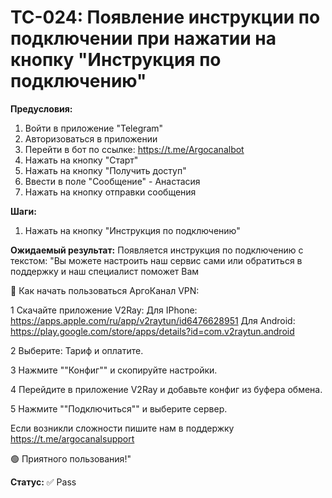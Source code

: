# TC-024: Появление инструкции по подключении при нажатии на кнопку "Инструкция по подключению"


**Предусловия:**
1. Войти в приложение "Telegram"
2. Авторизоваться в приложении
3. Перейти в бот по ссылке: https://t.me/Argocanalbot
4. Нажать на кнопку "Старт"
5. Нажать на кнопку "Получить доступ"
6. Ввести в поле "Сообщение" - Анастасия
7. Нажать на кнопку отправки сообщения

**Шаги:**
1. Нажать на кнопку "Инструкция по подключению"

**Ожидаемый результат:**
Появляется инструкция по подключению c текстом:
"Вы можете настроить наш сервис сами или обратиться в поддержку
и наш специалист поможет Вам

📘 Как начать пользоваться АргоКанал VPN:

1 Скачайте приложение V2Ray:
Для IPhone: https://apps.apple.com/ru/app/v2raytun/id6476628951
Для Android: https://play.google.com/store/apps/details?id=com.v2raytun.android

2 Выберите: Тариф и оплатите.

3 Нажмите ""Конфиг"" и скопируйте настройки.

4 Перейдите в приложение V2Ray и добавьте конфиг из буфера обмена.

5 Нажмите ""Подключиться"" и выберите сервер.

Если возникли сложности пишите нам в поддержку
https://t.me/argocanalsupport

🟢 Приятного пользования!"

**Статус:** ✅ Pass

